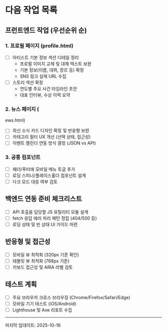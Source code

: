 ﻿# 다음 작업 목록

## 프런트엔드 작업 (우선순위 순)

### 1. 프로필 페이지 (profile.html)
- [ ] 아티스트 기본 정보 섹션 디테일 정리
  - 프로필 이미지 교체 및 대체 텍스트 보완
  - 기본 정보(이름, 데뷔, 장르 등) 확정
  - SNS 링크 실제 URL 수집
- [ ] 스토리 섹션 확장
  - 연도별 주요 사건 타임라인 초안
  - 대표 인터뷰, 수상 이력 요약

### 2. 뉴스 페이지 (
ews.html)
- [ ] 최신 소식 카드 디자인 확정 및 반응형 보완
- [ ] 카테고리 필터 UX 개선 (선택 상태, 접근성)
- [ ] 이벤트 캘린더 연동 방식 결정 (JSON vs API)

### 3. 공통 컴포넌트
- [ ] 헤더/푸터에 모바일 메뉴 토글 추가
- [ ] 로딩 스피너/플레이스홀더 컴포넌트 설계
- [ ] 다크 모드 대응 여부 검토

## 백엔드 연동 준비 체크리스트
- [ ] API 호출을 담당할 JS 유틸리티 모듈 설계
- [ ] fetch 응답 에러 처리 패턴 정립 (404/500 등)
- [ ] 로딩 상태 및 빈 상태 UI 가이드 마련

## 반응형 및 접근성
- [ ] 모바일 뷰 최적화 (320px 기준 확인)
- [ ] 태블릿 뷰 최적화 (768px 기준)
- [ ] 키보드 접근성 및 ARIA 라벨 검토

## 테스트 계획
- [ ] 주요 브라우저 크로스 브라우징 (Chrome/Firefox/Safari/Edge)
- [ ] 모바일 기기 테스트 (iOS/Android)
- [ ] Lighthouse 및 Axe 리포트 수집

---
마지막 업데이트: 2025-10-16
